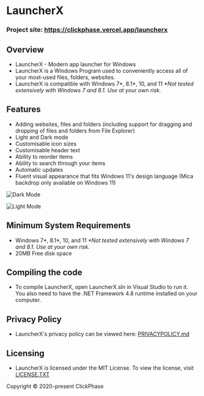# LauncherX

### Project site: https://clickphase.vercel.app/launcherx

## Overview
* LauncherX - Modern app launcher for Windows
* LauncherX is a Windows Program used to conveniently access all of your most-used files, folders, websites.
* LauncherX is compatible with Windows 7*, 8.1*, 10, and 11 _*Not tested extensively with Windows 7 and 8.1. Use at your own risk._
## Features
* Adding websites, files and folders (including support for dragging and dropping of files and folders from File Explorer)
* Light and Dark mode
* Customisable icon sizes
* Customisable header text 
* Ability to reorder items
* Ability to search through your items
* Automatic updates
* Fluent visual appearance that fits Windows 11's design language (Mica backdrop only available on Windows 11)

![Dark Mode](https://imgur.com/KLzIHpy.png)

![Light Mode](https://imgur.com/hTIV0QC.png)
## Minimum System Requirements
* Windows 7*, 8.1*, 10, and 11 _*Not tested extensively with Windows 7 and 8.1. Use at your own risk._
* 20MB Free disk space
## Compiling the code
* To compile LauncherX, open LauncherX.sln in Visual Studio to run it. You also need to have the .NET Framework 4.8 runtime installed on your computer.
## Privacy Policy
* LauncherX's privacy policy can be viewed here: [PRIVACYPOLICY.md](https://github.com/Apollo199999999/LauncherX/blob/master/PRIVACYPOLICY.md)
## Licensing
* LauncherX is licensed under the MIT License. To view the license, visit [LICENSE.TXT](https://github.com/Apollo199999999/LauncherX/blob/master/LICENSE.txt)

Copyright © 2020-present ClickPhase 
